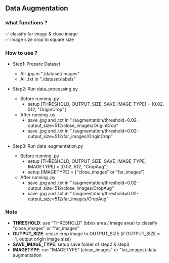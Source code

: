 ## Data Augmentation

### what functions ?

✅ classify far image & close image <br>
✅ image size crop to square size <br>

### How to use ?

* Step1: Prepare Dataset
    * All .jpg in "./dataset/images"
    * All .txt in "./dataset/labels" <br>

* Step2: Run data_processing.py
	* Before running .py
		* setup [THRESHOLD, OUTPUT_SIZE, SAVE_IMAGE_TYPE] = [0.02, 512, "OriginCrop"]
	* After running .py
		* save .jpg and .txt in "./augmentation/threshold=0.02-output_size=512/close_images/OriginCrop"
		* save .jpg and .txt in "./augmentation/threshold=0.02-output_size=512/far_images/OriginCrop" <br>

* Step3: Run data_augmentation.py
	* Before running .py
		* setup [THRESHOLD, OUTPUT_SIZE, SAVE_IMAGE_TYPE, IMAGETYPE] = [0.02, 512, "CropAug"]
        * setup [IMAGETYPE] = ["close_images" or "far_images"]
	* After running .py
		* save .jpg and .txt in "./augmentation/threshold=0.02-output_size=512/close_images/CropAug"
		* save .jpg and .txt in "./augmentation/threshold=0.02-output_size=512/far_images/CropAug" <br>

### Note
* **THRESHOLD**: use "THRESHOLD" (bbox area / image area) to classify "close_images" or "far_images"
* **OUTPUT_SIZE**: resize crop image to OUTPUT_SIZE (if OUTPUT_SIZE = -1, output origin image size)
* **SAVE_IMAGE_TYPE**: setup save folder of step2 & step3
* **IMAGETYPE**: run "IMAGETYPE" (close_images" or "far_images) data augmentation
